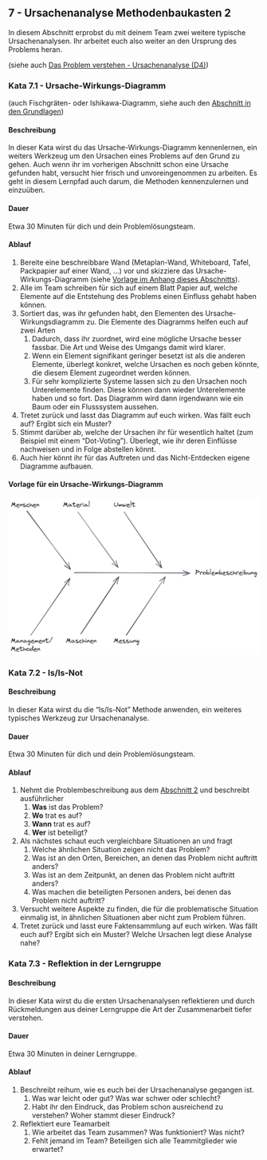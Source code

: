 ## 7 - Ursachenanalyse Methodenbaukasten 2

In diesem Abschnitt erprobst du mit deinem Team zwei weitere typische Ursachenanalysen. Ihr arbeitet euch also weiter an den Ursprung des Problems heran.

(siehe auch [Das Problem verstehen - Ursachenanalyse (D4)](1-0-Grundlagen.md#das-problem-verstehen---ursachenanalyse-d4))

### Kata 7.1 - Ursache-Wirkungs-Diagramm

(auch Fischgräten- oder Ishikawa-Diagramm, siehe auch den [Abschnitt in den Grundlagen](1-0-Grundlagen.md#das-problem-verstehen---ursachenanalyse-d4))

#### Beschreibung

In dieser Kata wirst du das Ursache-Wirkungs-Diagramm kennenlernen, ein weiters Werkzeug um den Ursachen eines Problems auf den Grund zu gehen.
Auch wenn ihr im vorherigen Abschnitt schon eine Ursache gefunden habt, versucht hier frisch und unvoreingenommen zu arbeiten. Es geht in diesem Lernpfad auch darum, die Methoden kennenzulernen und einzuüben.

#### Dauer

Etwa 30 Minuten für dich und dein Problemlösungsteam.

#### Ablauf

1. Bereite eine beschreibbare Wand (Metaplan-Wand, Whiteboard, Tafel, Packpapier auf einer Wand, …) vor und skizziere das Ursache-Wirkungs-Diagramm (siehe [Vorlage im Anhang dieses Abschnitts](#vorlage-f%C3%BCr-ein-ursache-wirkungs-diagramm)).
2. Alle im Team schreiben für sich auf einem Blatt Papier auf, welche Elemente auf die Entstehung des Problems einen Einfluss gehabt haben können.
3. Sortiert das, was ihr gefunden habt, den Elementen des Ursache-Wirkungsdiagramm zu. Die Elemente des Diagramms helfen euch auf zwei Arten
    1. Dadurch, dass ihr zuordnet, wird eine mögliche Ursache besser fassbar. Die Art und Weise des Umgangs damit wird klarer.
    2. Wenn ein Element signifikant geringer besetzt ist als die anderen Elemente, überlegt konkret, welche Ursachen es noch geben könnte, die diesem Element zugeordnet werden können.
    3. Für sehr komplizierte Systeme lassen sich zu den Ursachen noch Unterelemente finden. Diese können dann wieder Unterelemente haben und so fort. Das Diagramm wird dann irgendwann wie ein Baum oder ein Flusssystem aussehen.
4. Tretet zurück und lasst das Diagramm auf euch wirken. Was fällt euch auf? Ergibt sich ein Muster?
5. Stimmt darüber ab, welche der Ursachen ihr für wesentlich haltet (zum Beispiel mit einem “Dot-Voting”). Überlegt, wie ihr deren Einflüsse nachweisen und in Folge abstellen könnt.
6. Auch hier könnt ihr für das Auftreten und das Nicht-Entdecken eigene Diagramme aufbauen.

#### Vorlage für ein Ursache-Wirkungs-Diagramm

![Vorlage für ein Ursache-Wirkungs-Diagramm](images/Ishikawa-2023-02-19.png)

### Kata 7.2 -  Is/Is-Not

#### Beschreibung

In dieser Kata wirst du die “Is/Is-Not” Methode anwenden, ein weiteres typisches Werkzeug zur Ursachenanalyse. 

#### Dauer

Etwa 30 Minuten für dich und dein Problemlösungsteam.

#### Ablauf

1. Nehmt die Problembeschreibung aus dem [Abschnitt 2](2-2-beschreibe-dein-problem-ausfuehrlich.md#2---beschreibe-dein-problem-ausf%C3%BChrlich) und beschreibt ausführlicher
    1. **Was** ist das Problem?
    2. **Wo** trat es auf?
    3. **Wann** trat es auf?
    4. **Wer** ist beteiligt?
2. Als nächstes schaut euch vergleichbare Situationen an und fragt
    1. Welche ähnlichen Situation zeigen nicht das Problem?
    2. Was ist an den Orten, Bereichen, an denen das Problem nicht auftritt anders?
    3. Was ist an dem Zeitpunkt, an denen das Problem nicht auftritt anders?
    4. Was machen die beteiligten Personen anders, bei denen das Problem nicht auftritt?
3. Versucht weitere Aspekte zu finden, die für die problematische Situation einmalig ist, in ähnlichen Situationen aber nicht zum Problem führen.
4. Tretet zurück und lasst eure Faktensammlung auf euch wirken. Was fällt euch auf? Ergibt sich ein Muster? Welche Ursachen legt diese Analyse nahe?

### Kata 7.3 - Reflektion in der Lerngruppe

#### Beschreibung

In dieser Kata wirst du die ersten Ursachenanalysen reflektieren und durch Rückmeldungen aus deiner Lerngruppe die Art der Zusammenarbeit tiefer verstehen.

#### Dauer

Etwa 30 Minuten in deiner Lerngruppe.

#### Ablauf

1. Beschreibt reihum, wie es euch bei der Ursachenanalyse gegangen ist.
    1. Was war leicht oder gut? Was war schwer oder schlecht?
    2. Habt ihr den Eindruck, das Problem schon ausreichend zu verstehen? Woher stammt dieser Eindruck?
2. Reflektiert eure Teamarbeit
    1. Wie arbeitet das Team zusammen? Was funktioniert? Was nicht?
    2. Fehlt jemand im Team? Beteiligen sich alle Teammitglieder wie erwartet?
